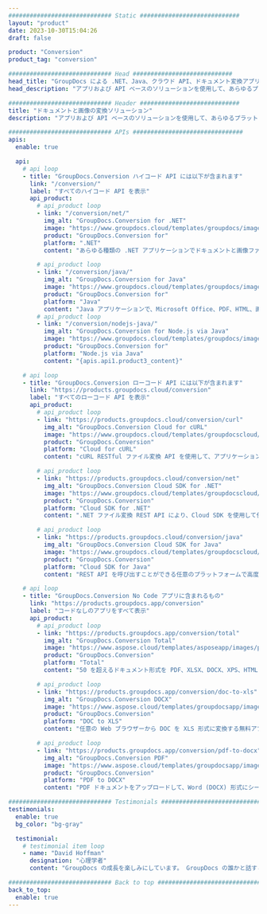 ```yaml
---
############################# Static ############################
layout: "product"
date: 2023-10-30T15:04:26
draft: false

product: "Conversion"
product_tag: "conversion"

############################# Head ############################
head_title: "GroupDocs による .NET、Java、クラウド API、ドキュメント変換アプリ"
head_description: "アプリおよび API ベースのソリューションを使用して、あらゆるプラットフォームで一般的なドキュメントおよび画像ファイル形式を変換します。"

############################# Header ############################
title: "ドキュメントと画像の変換ソリューション"
description: "アプリおよび API ベースのソリューションを使用して、あらゆるプラットフォームで一般的なドキュメントおよび画像ファイル形式を変換します。"

############################# APIs ###############################
apis:
  enable: true

  api:
    # api loop
    - title: "GroupDocs.Conversion ハイコード API には以下が含まれます"
      link: "/conversion/"
      label: "すべてのハイコード API を表示"
      api_product:
        # api_product loop
        - link: "/conversion/net/"
          img_alt: "GroupDocs.Conversion for .NET"
          image: "https://www.groupdocs.cloud/templates/groupdocs/images/product-logos/groupdocs-conversion-net.png"
          product: "GroupDocs.Conversion for"
          platform: ".NET"
          content: "あらゆる種類の .NET アプリケーションでドキュメントと画像ファイル形式を正確に変換するためのネイティブ .NET API。変換中の画像透かしの追加をサポートします。"

        # api_product loop
        - link: "/conversion/java/"
          img_alt: "GroupDocs.Conversion for Java"
          image: "https://www.groupdocs.cloud/templates/groupdocs/images/product-logos/groupdocs-conversion-java.png"
          product: "GroupDocs.Conversion for"
          platform: "Java"
          content: "Java アプリケーションで、Microsoft Office、PDF、HTML、画像など、業界標準のすべてのドキュメント フォーマット間で簡単に変換できるようにします。"
        # api_product loop
        - link: "/conversion/nodejs-java/"
          img_alt: "GroupDocs.Conversion for Node.js via Java"
          image: "https://www.groupdocs.cloud/templates/groupdocs/images/product-logos/groupdocs-conversion-nodejs-java.png"
          product: "GroupDocs.Conversion for"
          platform: "Node.js via Java"
          content: "{apis.api1.product3_content}"

    # api loop
    - title: "GroupDocs.Conversion ローコード API には以下が含まれます"
      link: "https://products.groupdocs.cloud/conversion"
      label: "すべてのローコード API を表示"
      api_product:
        # api_product loop
        - link: "https://products.groupdocs.cloud/conversion/curl"
          img_alt: "GroupDocs.Conversion Cloud for cURL"
          image: "https://www.groupdocs.cloud/templates/groupdocscloud/images/sdk/272x272/groupdocs_conversion-for-curl.png"
          product: "GroupDocs.Conversion"
          platform: "Cloud for cURL"
          content: "cURL RESTful ファイル変換 API を使用して、アプリケーションで Microsoft Office、PDF、E メール、プロジェクト、HTML、およびその他の一般的なファイル形式を簡単に変換します。"

        # api_product loop
        - link: "https://products.groupdocs.cloud/conversion/net"
          img_alt: "GroupDocs.Conversion Cloud SDK for .NET"
          image: "https://www.groupdocs.cloud/templates/groupdocscloud/images/sdk/272x272/groupdocs_conversion-for-net.png"
          product: "GroupDocs.Conversion"
          platform: "Cloud SDK for .NET"
          content: ".NET ファイル変換 REST API により、Cloud SDK を使用して任意のプラットフォームで Microsoft Office、PDF、電子メール、プロジェクト、HTML、およびその他の一般的なファイル形式を簡単に変換できます。"

        # api_product loop
        - link: "https://products.groupdocs.cloud/conversion/java"
          img_alt: "GroupDocs.Conversion Cloud SDK for Java"
          image: "https://www.groupdocs.cloud/templates/groupdocscloud/images/sdk/272x272/groupdocs_conversion-for-java.png"
          product: "GroupDocs.Conversion"
          platform: "Cloud SDK for Java"
          content: "REST API を呼び出すことができる任意のプラットフォームで高度なドキュメント変換機能を使用して、クラウドベースの Java アプリケーションを強化します。"

    # api loop
    - title: "GroupDocs.Conversion No Code アプリに含まれるもの"
      link: "https://products.groupdocs.app/conversion"
      label: "コードなしのアプリをすべて表示"
      api_product:
        # api_product loop
        - link: "https://products.groupdocs.app/conversion/total"
          img_alt: "GroupDocs.Conversion Total"
          image: "https://www.aspose.cloud/templates/asposeapp/images/products/logo/aspose_conversion-app.png"
          product: "GroupDocs.Conversion"
          platform: "Total"
          content: "50 を超えるドキュメント形式を PDF、XLSX、DOCX、XPS、HTML などに変換します。"

        # api_product loop
        - link: "https://products.groupdocs.app/conversion/doc-to-xls"
          img_alt: "GroupDocs.Conversion DOCX"
          image: "https://www.aspose.cloud/templates/groupdocsapp/images/products/logo/groupdocs_words-app.png"
          product: "GroupDocs.Conversion"
          platform: "DOC to XLS"
          content: "任意の Web ブラウザーから DOC を XLS 形式に変換する無料アプリ。"

        # api_product loop
        - link: "https://products.groupdocs.app/conversion/pdf-to-docx"
          img_alt: "GroupDocs.Conversion PDF"
          image: "https://www.aspose.cloud/templates/groupdocsapp/images/products/logo/groupdocs_pdf-app.png"
          product: "GroupDocs.Conversion"
          platform: "PDF to DOCX"
          content: "PDF ドキュメントをアップロードして、Word (DOCX) 形式にシームレスに変換します。"

############################# Testimonials ###############################
testimonials:
  enable: true
  bg_color: "bg-gray"

  testimonial:
    # testimonial item loop
    - name: "David Hoffman"
      designation: "心理学者"
      content: "GroupDocs の成長を楽しみにしています。 GroupDocs の誰かと話すと、誰かが耳を傾け、物事を実現させていることを保証できます。"

############################# Back to top ###############################
back_to_top:
  enable: true
---
```

